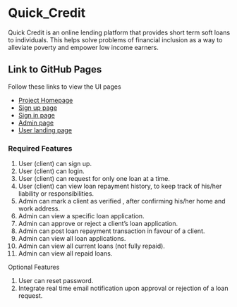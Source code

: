 # Quick_Credit

Quick Credit is an online lending platform that provides short term soft loans to individuals. This helps solve problems of financial inclusion as a way to alleviate poverty and empower low income earners.

## Link to GitHub Pages

Follow these links to view the UI pages
* [Project Homepage](https://aboderinf.github.io/Quick_Credit/UI/Index.html)
* [Sign up page](https://aboderinf.github.io/Quick_Credit/UI/Signup.html)
* [Sign in page](https://aboderinf.github.io/Quick_Credit/UI/Login.html)
* [Admin page](https://aboderinf.github.io/Quick_Credit/UI/Admin.html)
* [User landing page](https://aboderinf.github.io/Quick_Credit/UI/User.html)

### Required Features
1. User (client) can sign up.
2. User (client) can login.
3. User (client) can request for only one loan at a time.
4. User (client) can view loan repayment history, to keep track of his/her liability or
responsibilities.
5. Admin can mark a client as verified , after confirming his/her home and work address.
6. Admin can view a specific loan application.
7. Admin can approve or reject a client’s loan application.
8. Admin can post loan repayment transaction in favour of a client.
9. Admin can view all loan applications.
10. Admin can view all current loans (not fully repaid).
11. Admin can view all repaid loans.

Optional Features
1. User can reset password.
2. Integrate real time email notification upon approval or rejection of a loan request.
